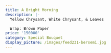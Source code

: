 ```yaml
---
title: A Bright Morning
description: |-
  Yellow Chrysant, White Chrysant, & Leaves

  Wrap: Brown Paper
price: '150000'
category: Special Bouquet
display_picture: /images/feed231-bersemi.jpg
---
```


